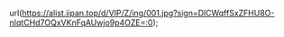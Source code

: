  url(https://alist.iipan.top/d/VIP/Z/ing/001.jpg?sign=DlCWqffSxZFHU8O-nIqtCHd7OQxVKnFqAUwjo9p4OZE=:0);
